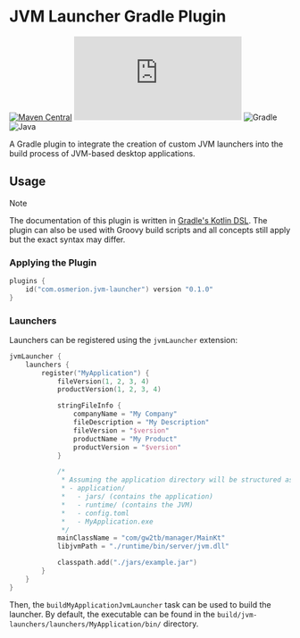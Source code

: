 # JVM Launcher Gradle Plugin

[![Maven Central](https://img.shields.io/maven-central/v/com.osmerion.jvmlauncher/jvm-launcher-gradle-plugin.svg?style=for-the-badge&label=Maven%20Central)](https://maven-badges.herokuapp.com/maven-central/com.osmerion.jvmlauncher/jvm-launcher-gradle-plugin)
[![Gradle Plugin Portal](https://img.shields.io/maven-metadata/v.svg?style=for-the-badge&&label=Gradle%20Plugin%20Portal&logo=Gradle&metadataUrl=https%3A%2F%2Fplugins.gradle.org%2Fm2%2Fcom%2Fosmerion%2jvmlauncher%2Fcom.osmerion.jvm-launcher.gradle.plugin%2Fmaven-metadata.xml)](https://plugins.gradle.org/plugin/com.osmerion.jvm-launcher)
![Gradle](https://img.shields.io/badge/Gradle-8.7-green.svg?style=for-the-badge&color=1ba8cb&logo=Gradle)
![Java](https://img.shields.io/badge/Java-11-green.svg?style=for-the-badge&color=b07219&logo=Java)

A Gradle plugin to integrate the creation of custom JVM launchers into the build
process of JVM-based desktop applications.


## Usage

> [!NOTE]
> The documentation of this plugin is written in [Gradle's Kotlin DSL](https://docs.gradle.org/current/userguide/kotlin_dsl.html).
> The plugin can also be used with Groovy build scripts and all concepts still
> apply but the exact syntax may differ.

### Applying the Plugin

```kotlin
plugins {
    id("com.osmerion.jvm-launcher") version "0.1.0"
}
```


### Launchers

Launchers can be registered using the `jvmLauncher` extension:

```kotlin
jvmLauncher {
    launchers {
        register("MyApplication") {
            fileVersion(1, 2, 3, 4)
            productVersion(1, 2, 3, 4)

            stringFileInfo {
                companyName = "My Company"
                fileDescription = "My Description"
                fileVersion = "$version"
                productName = "My Product"
                productVersion = "$version"
            }

            /*
             * Assuming the application directory will be structured as follows:
             * - application/
             *   - jars/ (contains the application)
             *   - runtime/ (contains the JVM)
             *   - config.toml
             *   - MyApplication.exe
             */
            mainClassName = "com/gw2tb/manager/MainKt"
            libjvmPath = "./runtime/bin/server/jvm.dll"

            classpath.add("./jars/example.jar")
        }
    }
}
```

Then, the `buildMyApplicationJvmLauncher` task can be used to build the
launcher. By default, the executable can be found in the `build/jvm-launchers/launchers/MyApplication/bin/`
directory.